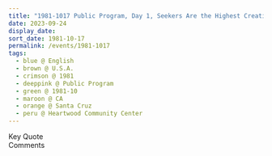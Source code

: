 ```yaml
---
title: "1981-1017 Public Program, Day 1, Seekers Are the Highest Creation, Heartwood Community Center, 200 7th Avenue, Santa Cruz, CA, U.S.A."
date: 2023-09-24
display_date: 
sort_date: 1981-10-17
permalink: /events/1981-1017
tags:
  - blue @ English
  - brown @ U.S.A.
  - crimson @ 1981
  - deeppink @ Public Program
  - green @ 1981-10
  - maroon @ CA
  - orange @ Santa Cruz
  - peru @ Heartwood Community Center
---
```


<wave-list>
  <list-title color="green" width="75">Key Quote</list-title>
  <list-item color="BlanchedAlmond"  width="200"></list-item>
  <list-item color="Lavender"></list-item>
  <list-item color="BlanchedAlmond"></list-item>
</wave-list>

<br>

<wave-list>
  <list-title color="green" width="75">Comments</list-title>
  <list-item color="BlanchedAlmond"  width="200"></list-item>
  <list-item color="Lavender"></list-item>
  <list-item color="BlanchedAlmond"></list-item>
</wave-list>